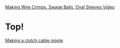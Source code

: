 [Making Wire Crimps, Swage Balls, Oval Sleeves Video](https://youtu.be/2ve1FQ2yYC0)

# Top!
[Making a clutch cable nipple](https://youtu.be/tTEwbYHg_2Q)
